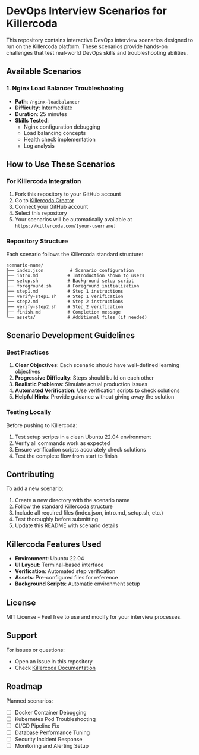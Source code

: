 # DevOps Interview Scenarios for Killercoda

This repository contains interactive DevOps interview scenarios designed to run on the Killercoda platform. These scenarios provide hands-on challenges that test real-world DevOps skills and troubleshooting abilities.

## Available Scenarios

### 1. Nginx Load Balancer Troubleshooting
- **Path**: `/nginx-loadbalancer`
- **Difficulty**: Intermediate
- **Duration**: 25 minutes
- **Skills Tested**: 
  - Nginx configuration debugging
  - Load balancing concepts
  - Health check implementation
  - Log analysis

## How to Use These Scenarios

### For Killercoda Integration

1. Fork this repository to your GitHub account
2. Go to [Killercoda Creator](https://killercoda.com/creator)
3. Connect your GitHub account
4. Select this repository
5. Your scenarios will be automatically available at `https://killercoda.com/[your-username]`

### Repository Structure

Each scenario follows the Killercoda standard structure:
```
scenario-name/
├── index.json          # Scenario configuration
├── intro.md           # Introduction shown to users
├── setup.sh           # Background setup script
├── foreground.sh      # Foreground initialization
├── step1.md           # Step 1 instructions
├── verify-step1.sh    # Step 1 verification
├── step2.md           # Step 2 instructions
├── verify-step2.sh    # Step 2 verification
├── finish.md          # Completion message
└── assets/            # Additional files (if needed)
```

## Scenario Development Guidelines

### Best Practices

1. **Clear Objectives**: Each scenario should have well-defined learning objectives
2. **Progressive Difficulty**: Steps should build on each other
3. **Realistic Problems**: Simulate actual production issues
4. **Automated Verification**: Use verification scripts to check solutions
5. **Helpful Hints**: Provide guidance without giving away the solution

### Testing Locally

Before pushing to Killercoda:
1. Test setup scripts in a clean Ubuntu 22.04 environment
2. Verify all commands work as expected
3. Ensure verification scripts accurately check solutions
4. Test the complete flow from start to finish

## Contributing

To add a new scenario:
1. Create a new directory with the scenario name
2. Follow the standard Killercoda structure
3. Include all required files (index.json, intro.md, setup.sh, etc.)
4. Test thoroughly before submitting
5. Update this README with scenario details

## Killercoda Features Used

- **Environment**: Ubuntu 22.04
- **UI Layout**: Terminal-based interface
- **Verification**: Automated step verification
- **Assets**: Pre-configured files for reference
- **Background Scripts**: Automatic environment setup

## License

MIT License - Feel free to use and modify for your interview processes.

## Support

For issues or questions:
- Open an issue in this repository
- Check [Killercoda Documentation](https://killercoda.com/docs)

## Roadmap

Planned scenarios:
- [ ] Docker Container Debugging
- [ ] Kubernetes Pod Troubleshooting
- [ ] CI/CD Pipeline Fix
- [ ] Database Performance Tuning
- [ ] Security Incident Response
- [ ] Monitoring and Alerting Setup